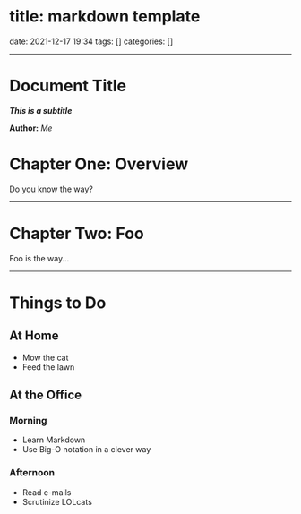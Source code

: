title: markdown template
==========
date: 2021-12-17 19:34
tags: []
categories: []
- - -

Document Title
==============

***This is a subtitle***

**Author:** *Me*

# Chapter One: Overview

Do you know the way?

---

# Chapter Two: Foo

Foo is the way...

---

# Things to Do

## At Home
*    Mow the cat
*    Feed the lawn

## At the Office
### Morning
*    Learn Markdown
*    Use Big-O notation in a clever way
### Afternoon
*    Read e-mails
*    Scrutinize LOLcats
